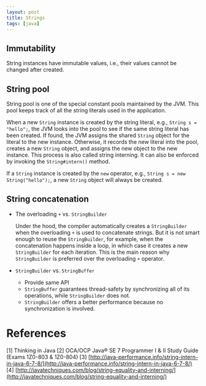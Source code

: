 ```yaml
---
layout: post
title: Strings
tags: [java]
---
```


## Immutability

String instances have immutable values, i.e., their values cannot be changed after created.

## String pool

String pool is one of the special constant pools maintained by the JVM. This pool keeps track of all the string literals used in the application.

<!--break-->

When a new `String` instance is created by the string literal, e.g., `String s = "hello";`, the JVM looks into the pool to see if the same string literal has been created. If found, the JVM assigns the shared `String` object for the literal to the new instance. Otherwise, it records the new literal into the pool, creates a new `String` object, and assigns the new object to the new instance. This process is also called string interning. It can also be enforced by invoking the `String#intern()` method.

If a `String` instance is created by the `new` operator, e.g., `String s = new String("hello");`, a new `String` object will always be created.

## String concatenation

- The overloading `+` vs. `StringBuilder`

  Under the hood, the compiler automatically creates a `StringBuilder` when the overloading `+` is used to concatenate strings. But it is not smart enough to reuse the `StringBuilder`, for example, when the concatenation happens inside a loop, in which case it creates a new `StringBuilder` for each iteration. This is the main reason why `StringBuilder` is preferred over the overloading `+` operator.

- `StringBuilder` vs. `StringBuffer`

  - Provide same API
  - `StringBuffer` guarantees thread-safety by synchronizing all of its operations, while `StringBuilder` does not.
  - `StringBuilder` offers a better performance because no synchronization is involved.

# References

[1] Thinking in Java
[2] OCA/OCP Java® SE 7 Programmer I & II Study Guide (Exams 1Z0-803 & 1Z0-804)
[3] [http://java-performance.info/string-intern-in-java-6-7-8/](http://java-performance.info/string-intern-in-java-6-7-8/)
[4] [http://javatechniques.com/blog/string-equality-and-interning/](http://javatechniques.com/blog/string-equality-and-interning/)
